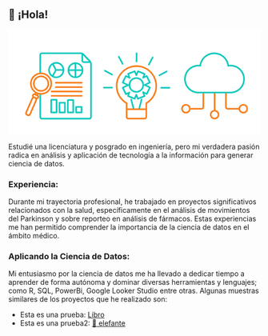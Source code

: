 ## 👋 ¡Hola!
<p align="center">
  <img src="https://github.com/DiegoPsico00/Imagenes-Git/blob/e247cf5dc66d9a7e679c976cc0ec60550d921f3c/Portadas_blog_1.png">
</p>

<p>Estudié una licenciatura y posgrado en ingeniería, pero mi verdadera pasión radica en análisis y aplicación de tecnología a la información para generar ciencia de datos.<p>

### Experiencia:
<p>Durante mi trayectoria profesional, he trabajado en proyectos significativos relacionados con la salud, específicamente en el análisis de movimientos del Parkinson y sobre reporteo en análisis de fármacos.
Estas experiencias me han permitido comprender la importancia de la ciencia de datos en el ámbito médico.<p>

### Aplicando la Ciencia de Datos:
<p>Mi entusiasmo por la ciencia de datos me ha llevado a dedicar tiempo a aprender de forma autónoma y dominar diversas 
herramientas y lenguajes; como R, SQL, PowerBi, Google Looker Studio entre otras. Algunas muestras similares de los proyectos que he realizado son:</p>

* Esta es una prueba: [Libro](https://lookerstudio.google.com/navigation/reporting)
* Esta es una prueba2: [:elephant: elefante](https://lookerstudio.google.com/reporting/37759354-38be-427d-8960-9d51ba5a4271/page/p_liy2lgr16c)



